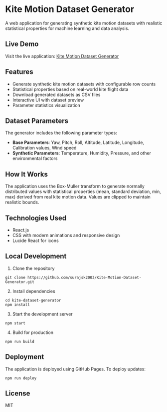 # Kite Motion Dataset Generator

A web application for generating synthetic kite motion datasets with realistic statistical properties for machine learning and data analysis.

## Live Demo

Visit the live application: [Kite Motion Dataset Generator](https://surajsk2003.github.io/Kite-Motion-Dataset-Generator)

## Features

- Generate synthetic kite motion datasets with configurable row counts
- Statistical properties based on real-world kite flight data
- Download generated datasets as CSV files
- Interactive UI with dataset preview
- Parameter statistics visualization

## Dataset Parameters

The generator includes the following parameter types:

- **Base Parameters**: Yaw, Pitch, Roll, Altitude, Latitude, Longitude, Calibration values, Wind speed
- **Synthetic Parameters**: Temperature, Humidity, Pressure, and other environmental factors

## How It Works

The application uses the Box-Muller transform to generate normally distributed values with statistical properties (mean, standard deviation, min, max) derived from real kite motion data. Values are clipped to maintain realistic bounds.

## Technologies Used

- React.js
- CSS with modern animations and responsive design
- Lucide React for icons

## Local Development

1. Clone the repository
```
git clone https://github.com/surajsk2003/Kite-Motion-Dataset-Generator.git
```

2. Install dependencies
```
cd kite-dataset-generator
npm install
```

3. Start the development server
```
npm start
```

4. Build for production
```
npm run build
```

## Deployment

The application is deployed using GitHub Pages. To deploy updates:

```
npm run deploy
```

## License

MIT